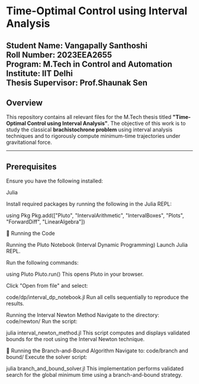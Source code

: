 # Time-Optimal Control using Interval Analysis

**Student Name**: Vangapally Santhoshi  
**Roll Number**: 2023EEA2655  
**Program**: M.Tech in Control and Automation  
**Institute**: IIT Delhi  
**Thesis Supervisor**: Prof.Shaunak Sen
---

## Overview

This repository contains all relevant files for the M.Tech thesis titled **"Time-Optimal Control using Interval Analysis"**. The objective of this work is to study the classical **brachistochrone problem** using interval analysis techniques and to rigorously compute minimum-time trajectories under gravitational force.

---

## Prerequisites
Ensure you have the following installed:

Julia

Install required packages by running the following in the Julia REPL:

using Pkg
Pkg.add(["Pluto", "IntervalArithmetic", "IntervalBoxes", "Plots", "ForwardDiff", "LinearAlgebra"])

📗 Running the Code

Running the Pluto Notebook (Interval Dynamic Programming)
Launch Julia REPL.

Run the following commands:

using Pluto
Pluto.run()
This opens Pluto in your browser.

Click "Open from file" and select:

code/dp/interval_dp_notebook.jl
Run all cells sequentially to reproduce the results.

Running the Interval Newton Method
Navigate to the directory:
code/newton/
Run the script:

julia interval_newton_method.jl
This script computes and displays validated bounds for the root using the Interval Newton technique.

🔁 Running the Branch-and-Bound Algorithm
Navigate to:
code/branch and bound/
Execute the solver script:

julia branch_and_bound_solver.jl
This implementation performs validated search for the global minimum time using a branch-and-bound strategy.

